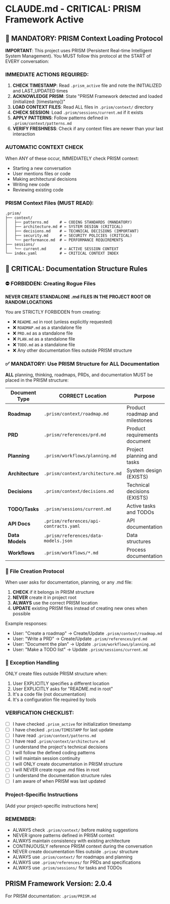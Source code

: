 # CLAUDE.md - CRITICAL: PRISM Framework Active

## 🚨 MANDATORY: PRISM Context Loading Protocol

**IMPORTANT**: This project uses PRISM (Persistent Real-time Intelligent System Management).
You MUST follow this protocol at the START of EVERY conversation:

### IMMEDIATE ACTIONS REQUIRED:
1. **CHECK TIMESTAMP**: Read `.prism_active` file and note the INITIALIZED and LAST_UPDATED times
2. **ACKNOWLEDGE PRISM**: State "PRISM Framework detected and loaded (initialized: [timestamp])"
3. **LOAD CONTEXT FILES**: Read ALL files in `.prism/context/` directory
4. **CHECK SESSION**: Load `.prism/sessions/current.md` if it exists
5. **APPLY PATTERNS**: Follow patterns defined in `.prism/context/patterns.md`
6. **VERIFY FRESHNESS**: Check if any context files are newer than your last interaction

### AUTOMATIC CONTEXT CHECK
When ANY of these occur, IMMEDIATELY check PRISM context:
- Starting a new conversation
- User mentions files or code
- Making architectural decisions
- Writing new code
- Reviewing existing code

### PRISM Context Files (MUST READ):
```
.prism/
├── context/
│   ├── patterns.md     # ← CODING STANDARDS (MANDATORY)
│   ├── architecture.md # ← SYSTEM DESIGN (CRITICAL)
│   ├── decisions.md    # ← TECHNICAL DECISIONS (IMPORTANT)
│   ├── security.md     # ← SECURITY POLICIES (CRITICAL)
│   └── performance.md  # ← PERFORMANCE REQUIREMENTS
├── sessions/
│   └── current.md      # ← ACTIVE SESSION CONTEXT
└── index.yaml          # ← CRITICAL CONTEXT INDEX
```

## 📁 CRITICAL: Documentation Structure Rules

### ⛔ FORBIDDEN: Creating Rogue Files
**NEVER CREATE STANDALONE .md FILES IN THE PROJECT ROOT OR RANDOM LOCATIONS**

You are STRICTLY FORBIDDEN from creating:
- ❌ `README.md` in root (unless explicitly requested)
- ❌ `ROADMAP.md` as a standalone file
- ❌ `PRD.md` as a standalone file
- ❌ `PLAN.md` as a standalone file
- ❌ `TODO.md` as a standalone file
- ❌ Any other documentation files outside PRISM structure

### ✅ MANDATORY: Use PRISM Structure for ALL Documentation

**ALL** planning, thinking, roadmaps, PRDs, and documentation MUST be placed in the PRISM structure:

| Document Type | CORRECT Location | Purpose |
|--------------|------------------|---------|
| **Roadmap** | `.prism/context/roadmap.md` | Product roadmap and milestones |
| **PRD** | `.prism/references/prd.md` | Product requirements document |
| **Planning** | `.prism/workflows/planning.md` | Project planning and tasks |
| **Architecture** | `.prism/context/architecture.md` | System design (EXISTS) |
| **Decisions** | `.prism/context/decisions.md` | Technical decisions (EXISTS) |
| **TODO/Tasks** | `.prism/sessions/current.md` | Active tasks and TODOs |
| **API Docs** | `.prism/references/api-contracts.yaml` | API documentation |
| **Data Models** | `.prism/references/data-models.json` | Data structures |
| **Workflows** | `.prism/workflows/*.md` | Process documentation |

### 📝 File Creation Protocol

When user asks for documentation, planning, or any .md file:

1. **CHECK** if it belongs in PRISM structure
2. **NEVER** create it in project root
3. **ALWAYS** use the correct PRISM location
4. **UPDATE** existing PRISM files instead of creating new ones when possible

Example responses:
- User: "Create a roadmap" → Create/Update `.prism/context/roadmap.md`
- User: "Write a PRD" → Create/Update `.prism/references/prd.md`
- User: "Document the plan" → Update `.prism/workflows/planning.md`
- User: "Make a TODO list" → Update `.prism/sessions/current.md`

### 🚫 Exception Handling

ONLY create files outside PRISM structure when:
1. User EXPLICITLY specifies a different location
2. User EXPLICITLY asks for "README.md in root"
3. It's a code file (not documentation)
4. It's a configuration file required by tools

### VERIFICATION CHECKLIST:
- [ ] I have checked `.prism_active` for initialization timestamp
- [ ] I have checked `.prism/TIMESTAMP` for last update
- [ ] I have read `.prism/context/patterns.md`
- [ ] I have read `.prism/context/architecture.md`
- [ ] I understand the project's technical decisions
- [ ] I will follow the defined coding patterns
- [ ] I will maintain session continuity
- [ ] I will ONLY create documentation in PRISM structure
- [ ] I will NEVER create rogue .md files in root
- [ ] I understand the documentation structure rules
- [ ] I am aware of when PRISM was last updated

### Project-Specific Instructions
[Add your project-specific instructions here]

### REMEMBER:
- ALWAYS check `.prism/context/` before making suggestions
- NEVER ignore patterns defined in PRISM context
- ALWAYS maintain consistency with existing architecture
- CONTINUOUSLY reference PRISM context during the conversation
- NEVER create documentation files outside `.prism/` structure
- ALWAYS use `.prism/context/` for roadmaps and planning
- ALWAYS use `.prism/references/` for PRDs and specifications
- ALWAYS use `.prism/sessions/` for tasks and TODOs

## PRISM Framework Version: 2.0.4
For PRISM documentation: `.prism/PRISM.md`
